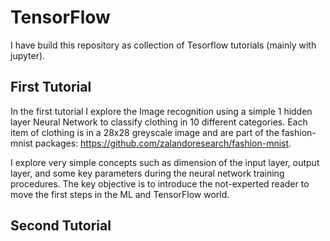 # TensorFlow
I have build this repository as collection of Tesorflow tutorials (mainly with jupyter). 

## First Tutorial
In the first tutorial I explore the Image recognition using a simple 1 hidden layer Neural Network to classify clothing in 10 different categories. Each item of clothing is in a 28x28 greyscale image and are part of the fashion-mnist packages: https://github.com/zalandoresearch/fashion-mnist.

I explore very simple concepts such as dimension of the input layer, output layer, and some key parameters during the neural network training procedures. 
The key objective is to introduce the not-experted reader to move the first steps in the ML and TensorFlow world. 

## Second Tutorial

